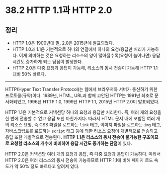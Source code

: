 # 38.2 HTTP 1.1과 HTTP 2.0

## 정리

- HTTP 1.0은 1900년대 말, 2.0은 2015년에 발표되었다.
- HTTP 1.0과 1.1은 기본적으로 하나의 연결에서 하나의 요청/응답만 처리가 가능하다. 이게 의미하는 것은 요청하는 리소스의 양이 많아질수록(요청이 늘어나면) 응답 시간도 증가하게 되는 담짐이 발생한다.
- HTTP 2.0은 다중 요청과 응답이 가능해, 리소스의 동시 전송이 가능해 HTTP 1.1 대비 50% 빠르다.

---

HTTP(Hyper Text Transfer Protocol)는 웹에서 브라우저와 서버가 통신하기 위한 프로토콜(규약)이다. 1989년, HTML, URL과 함께 고안된 HTTP는 1991년 최초로 문서화되었고, 1996년 HTTP 1.0, 1999년 HTTP 1.1, 2015년 HTTP 2.0이 발표되었다.

HTTP 1.1은 기본적으로 커넥션당 하나의 요청과 응답만 처리한다. 즉, 여러 개의 요청을 한 번에 전송할 수 없고 응답 또한 마찬가지다. 따라서 HTML 문서 내에 포함된 여러 개의 리소스 요청, 즉 CSS 파일을 로드하는 `link` 태그, 이미지 파일을 로드하는 `img` 태그, 자바스크립트를 로드하는 `script` 태그 등에 의한 리소스 요청이 개별적으로 전송되고 응답 또한 개별적으로 전송된다. **HTTP 1.1은 리소스의 동시 전송이 불가능한 구조이므로 요청할 리소스의 개수에 비례하여 응답 시간도 증가하는 단점**이 있다.


HTTP 2.0은 커넥션당 여러 개의 요청과 응답, 즉 다중 요청과 응답이 가능하다. 따라서 HTTP 2.0은 여러 리소스의 동시 전송이 가능하므로 HTTP 1.1에 비해 페이지 로드 속도가 약 50% 정도 빠르다고 알려져 있다.
